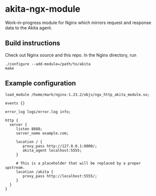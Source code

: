 # akita-ngx-module

Work-in-progress module for Nginx which mirrors request and response data to the Akita agent.


## Build instructions

Check out Nginx source and this repo.  In the Nginx directory, run

```
./configure --add-module=/path/to/akita
make
```


## Example configuration


```
load_module /home/mark/nginx-1.23.2/objs/ngx_http_akita_module.so;

events {}

error_log logs/error.log info;

http {
  server {
     listen 8888;
     server_name example.com;

     location / {
        proxy_pass http://127.0.0.1:8000/;
        akita_agent localhost:5555;
     }
 
     # This is a placeholder that will be replaced by a proper upstream.
     location /akita {
        proxy_pass http://localhost:5555/;
     }
  }
}
```
